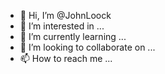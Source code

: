 - 👋 Hi, I’m @JohnLoock
- 👀 I’m interested in ...
- 🌱 I’m currently learning ...
- 💞️ I’m looking to collaborate on ...
- 📫 How to reach me ...

<!---
JohnLoock/JohnLoock is a ✨ special ✨ repository because its `README.md` (this file) appears on your GitHub profile.
You can click the Preview link to take a look at your changes.
--->
